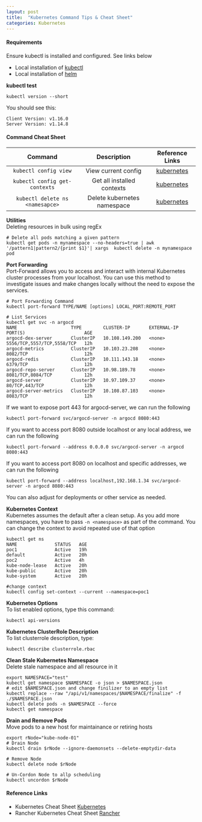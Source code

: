 ```yaml
---
layout: post
title:  "Kubernetes Command Tips & Cheat Sheet"
categories: Kubernetes
---
```


#### **Requirements**
Ensure kubectl is installed and configured. See links below

* Local installation of [kubectl](https://kubernetes.io/docs/tasks/tools/install-kubectl)
* Local installation of [helm](https://helm.sh/docs/intro/install)

**kubectl test** <br>
```
kubectl version --short
```
You should see this:
```
Client Version: v1.16.0
Server Version: v1.14.8
```
#### **Command Cheat Sheet**

|         Command                  |      Description             |              Reference Links               |
|:-------------------------------: |:----------------------------:| :----------------------------------------: | 
|  `kubectl config view`           | View current config          |   [kubernetes](https://kubernetes.io/)     |
|  `kubectl config get-contexts`   | Get all installed contexts   |   [kubernetes](https://kubernetes.io/)     | 
|  `kubectl delete ns <namesapce>` | Delete kubernetes namespace  |   [kubernetes](https://kubernetes.io/)     | 

**Utilities** <br>
Deleting resources in bulk using regEx
```
# Delete all pods matching a given pattern
kubectl get pods -n mynamespace --no-headers=true | awk '/pattern1|pattern2/{print $1}'| xargs  kubectl delete -n mynamespace pod
```

**Port Forwarding** <br>
Port-Forward allows you to access and interact with internal Kubernetes cluster processes from your localhost. You can use this 
method to investigate issues and make changes locally without the need to expose the services.
```
# Port Forwarding Command
kubectl port-forward TYPE/NAME [options] LOCAL_PORT:REMOTE_PORT

# List Services
kubectl get svc -n argocd
NAME                    TYPE        CLUSTER-IP       EXTERNAL-IP   PORT(S)                      AGE
argocd-dex-server       ClusterIP   10.108.149.200   <none>        5556/TCP,5557/TCP,5558/TCP   12h
argocd-metrics          ClusterIP   10.103.23.208    <none>        8082/TCP                     12h
argocd-redis            ClusterIP   10.111.143.18    <none>        6379/TCP                     12h
argocd-repo-server      ClusterIP   10.98.189.78     <none>        8081/TCP,8084/TCP            12h
argocd-server           ClusterIP   10.97.109.37     <none>        80/TCP,443/TCP               12h
argocd-server-metrics   ClusterIP   10.108.87.103    <none>        8083/TCP                     12h
```
If we want to expose port 443 for argocd-server, we can run the following
```
kubectl port-forward svc/argocd-server -n argocd 8080:443
```
If you want to access port 8080 outside localhost or any local address, we can run the following
```
kubectl port-forward --address 0.0.0.0 svc/argocd-server -n argocd 8080:443
```
If you want to access port 8080 on localhost and specific addresses, we can run the following
```
kubectl port-forward --address localhost,192.168.1.34 svc/argocd-server -n argocd 8080:443
```
You can also adjust for deployments or other service as needed.


**Kubernetes Context** <br>
Kubernetes assumes the default after a clean setup. As you add more namespaces, you have to pass ```-n <namespace>``` as part of the command.
You can change the context to avoid repeated use of that option
```
kubectl get ns
NAME              STATUS   AGE
poc1              Active   19h
default           Active   20h
poc2              Active   4h
kube-node-lease   Active   20h
kube-public       Active   20h
kube-system       Active   20h

#change context
kubectl config set-context --current --namespace=poc1
```


**Kubernetes Options** <br>
To list enabled options, type this command:
```
kubectl api-versions
```

**Kubernetes ClusterRole Description** <br>
To list clusterrole description, type:
```
kubectl describe clusterrole.rbac
```

**Clean Stale Kubernetes Namespace** <br>
Delete stale namespace and all resource in it
```
export NAMESPACE="test"
kubectl get namespace $NAMESPACE -o json > $NAMESPACE.json
# edit $NAMESPACE.json and change finilizer to an empty list
kubectl replace --raw "/api/v1/namespaces/$NAMESPACE/finalize" -f ./$NAMESPACE.json
kubectl delete pods -n $NAMESPACE --force
kubectl get namespace
```


**Drain and Remove Pods** <br>
Move pods to a new host for maintainance or retiring hosts
```
export rNode="kube-node-01"
# Drain Node
kubectl drain $rNode --ignore-daemonsets --delete-emptydir-data

# Remove Node
kubectl delete node $rNode

# Un-Cordon Node to allp scheduling
kubectl uncordon $rNode
```




#### **Reference Links**
* Kubernetes Cheat Sheet [Kubernetes](https://kubernetes.io/docs/reference/kubectl/cheatsheet/)
* Rancher Kubernetes Cheat Sheet [Rancher](https://rancher.com/learning-paths/how-to-manage-kubernetes-with-kubectl/)

